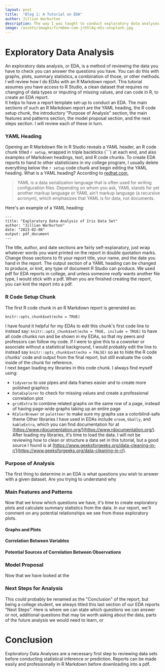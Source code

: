 ```yaml
---
layout: post
title:  "Blog 1: A Tutorial on EDA"
author: Jillian Warburton
description: The way I was taught to conduct exploratory data analyses
image: /assets/images/firmbee-com-jrh5lAq-mIs-unsplash.jpg  
---
```


# Exploratory Data Analysis
An exploratory data analysis, or EDA, is a method of reviewing the data you have to check you can answer the questions you have. You can do this with graphs, plots, summary statistics, a combination of those, or other methods. I will review how I do EDAs with an R Markdown report. This tutorial assumes you have access to R Studio, a clean dataset that requires no changing of data types or imputing of missing values, and can code in R, to create an EDA report.  
It helps to have a report template set-up to conduct an EDA. The main sections of such an R Markdown report are the YAML heading, the R code setup chunk, the introductory "Purpose of Analysis" section, the main features and patterns section, the model proposal section, and the next steps section. I will review each of these in turn. 

### YAML Heading
Opening an R Markdown file in R Studio reveals a YAML header, an R code chunk titled `r setup`, wrapped in triple backticks (\`\`\`) at each end, and also examples of Markdown headings, text, and R code chunks. To create EDA reports to hand to other statisticians in my college program, I usually delete everything below the `r setup` code chunk and begin editing the YAML heading.
What is a YAML heading? According to [redhat.com](https://www.redhat.com/en/topics/automation/what-is-yaml),  
>YAML is a data serialization language that is often used for writing configuration files. Depending on whom you ask, YAML stands for yet another markup language or YAML ain’t markup language (a recursive acronym), which emphasizes that YAML is for data, not documents.   

Here's an example of a YAML heading:
```
---
title: "Exploratory Data Analysis of Iris Data Set"
author: "Jillian Warburton"
date: "2023-02-08"
output: pdf_document
---
```   
The title, author, and date sections are fairly self-explanatory, just wrap whatever words you want printed on the report in double quotation marks. Change those sections to fit your report title, your name, and the date you hand in the report. The output section of a YAML heading can be changed to produce, or knit, any type of document R Studio can produce. We used pdf for EDA reports in college, and unless someone *really* wants another file type, I would stick with a pdf. When you are finished creating the report, you can knit the report into a pdf.

### R Code Setup Chunk
The first R code chunk in an R Markdown report is generated as:
```{r setup, include=FALSE}
knitr::opts_chunk$set(echo = TRUE)
```   
I have found it helpful for my EDAs to edit this chunk's first code line to instead say: `knitr::opts_chunk$set(echo = TRUE, include = TRUE)` to have all code chunks run and be shown in my EDAs, so that my peers and professors can follow my code. If I were to give this to a coworker or associate without a statistical background, I would probably edit the line to instead say `knitr::opts_chunk$set(echo = FALSE)` so as to hide the R code chunks' code and output from the final report, but still evaluate the code inside of the chunk for reference.  
I next began loading my libraries in this code chunk. I always find myself using:
* `tidyverse` to use pipes and data frames easier and to create more polished graphics
* `DataExplorer` to check for missing values and create a professional correlation plot
* `gridExtra` to combine related graphs on the same row of a page, instead of having page-wide graphs taking up an entire page
* `RColorBrewer` or `paletteer` to make sure my graphs use a colorblind-safe theme
Other libraries I have used in EDAs include `vroom`, `GGally`, and `kableExtra`, which you can find documentation for at [https://www.rdocumentation.org/](https://www.rdocumentation.org/).
After loading my libraries, it's time to load the data. I will not be reviewing how to clean or structure a data set in this tutorial, but a good source I found is at [https://www.geeksforgeeks.org/data-cleaning-in-r/](https://www.geeksforgeeks.org/data-cleaning-in-r/).

### Purpose of Analysis
The first thing to determine in an EDA is what questions you wish to answer with a given dataset. Are you trying to understand why 

### Main Features and Patterns
Now that we know which questions we have, it's time to create exploratory plots and calculate summary statistics from the data. In our report, we'll comment on any potential relationships we see from these exploratory plots.

#### Graphs and Plots

#### Correlation Between Variables

#### Potential Sources of Correlation Between Observations

### Model Proposal
Now that we have looked at the 

### Next Steps for Analysis
This could probably be renamed as the "Conclusion" of the report, but being a college student, we always titled this last section of our EDA reports "Next Steps". Here is where we can state which questions we can answer or not, additional questions that may be worth asking about the data, parts of the future analysis we would need to learn, or 

# Conclusion
Exploratory Data Analyses are a necessary first step to reviewing data sets before conducting statistical inference or prediction. Reports can be made easily and professionally in R Markdown before downloading into a pdf. 
